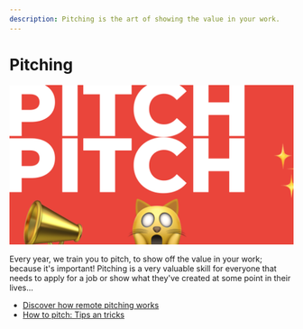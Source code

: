 ```yaml
---
description: Pitching is the art of showing the value in your work.
---
```


# Pitching

![It&apos;s the scary type of fun](../.gitbook/assets/screenshot-2020-07-06-at-10.17.53.png)

Every year, we train you to pitch, to show off the value in your work; because it's important! Pitching is a very valuable skill for everyone that needs to apply for a job or show what they've created at some point in their lives...

* [Discover how remote pitching works](hackathon-pitches.md)
* [How to pitch: Tips an tricks](the-pitch.md)

